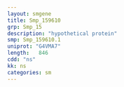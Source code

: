 ```yaml
---
layout: smgene
title: Smp_159610
grp: Smp_15
description: "hypothetical protein"
smp: Smp_159610.1
uniprot: "G4VMA7"
length:   846
cdd: "ns"
kk: ns
categories: sm
---
```

